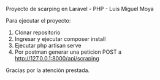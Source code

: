 Proyecto de scarping en Laravel - PHP - Luis Miguel Moya

Para ejecutar el proyecto:

1. Clonar repositorio
2. Ingresar y ejecutar composer install
3. Ejecutar php artisan serve
4. Por postman generar una peticion POST a http://127.0.0.1:8000/api/scraping

Gracias por la atención prestada.

